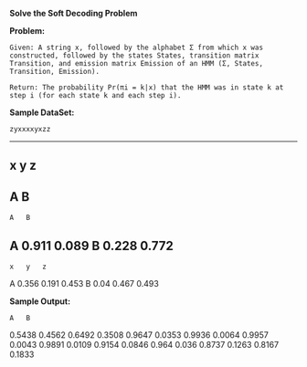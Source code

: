 **Solve the Soft Decoding Problem**

**Problem:**
	
	Given: A string x, followed by the alphabet Σ from which x was constructed, followed by the states States, transition matrix Transition, and emission matrix Emission of an HMM (Σ, States, Transition, Emission).
	
	Return: The probability Pr(πi = k|x) that the HMM was in state k at step i (for each state k and each step i).
	
**Sample DataSet:**
	
	zyxxxxyxzz
--------
x   y   z
--------
A   B
--------
    A   B
A   0.911   0.089
B   0.228   0.772
--------
    x   y   z
A   0.356   0.191   0.453 
B   0.04    0.467   0.493

**Sample Output:**
	
	A   B 
0.5438  0.4562 
0.6492  0.3508 
0.9647  0.0353 
0.9936  0.0064 
0.9957  0.0043 
0.9891  0.0109 
0.9154  0.0846 
0.964   0.036 
0.8737  0.1263 
0.8167  0.1833
